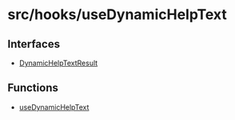 # src/hooks/useDynamicHelpText

## Interfaces

- [DynamicHelpTextResult](interfaces/DynamicHelpTextResult.md)

## Functions

- [useDynamicHelpText](functions/useDynamicHelpText.md)
